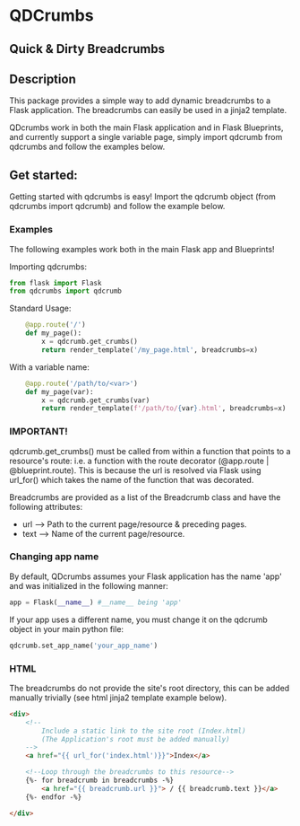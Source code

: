 

# QDCrumbs
## Quick & Dirty Breadcrumbs

## Description
This package provides a simple way to add dynamic breadcrumbs to a Flask application. The breadcrumbs can easily be used in a jinja2 template.

QDcrumbs work in both the main Flask application and in Flask Blueprints, and currently support a single variable page, simply import qdcrumb from qdcrumbs and follow the examples below.

## Get started:
Getting started with qdcrumbs is easy! Import the qdcrumb object (from qdcrumbs import qdcrumb) and follow the example below.

### Examples
The following examples work both in the main Flask app and Blueprints!

Importing qdcrumbs:
```python
from flask import Flask
from qdcrumbs import qdcrumb
```

Standard Usage:
```python
    @app.route('/')
    def my_page():
        x = qdcrumb.get_crumbs()
        return render_template('/my_page.html', breadcrumbs=x)
```
With a variable name:
```python 
    @app.route('/path/to/<var>')
    def my_page(var):
        x = qdcrumb.get_crumbs(var)
        return render_template(f'/path/to/{var}.html', breadcrumbs=x)
```
### IMPORTANT!
qdcrumb.get_crumbs() must be called from within a function that points to a resource's route: i.e. a function with the route decorator (@app.route | @blueprint.route). This is because the url is resolved via Flask using url_for() which takes the name of the function that was decorated.

Breadcrumbs are provided as a list of the Breadcrumb class and have the following attributes:

- url     -->     Path to the current page/resource & preceding pages.
- text    -->     Name of the current page/resource.

### Changing app name
By default, QDcrumbs assumes your Flask application has the name 'app' and was initialized in the following manner:
```python
app = Flask(__name__) #__name__ being 'app'
```
If your app uses a different name, you must change it on the qdcrumb object in your main python file:
```python
qdcrumb.set_app_name('your_app_name')
```

### HTML
The breadcrumbs do not provide the site's root directory, this can be added manually trivially (see html jinja2 template example below).

```html
<div>
    <!--
        Include a static link to the site root (Index.html)
        (The Application's root must be added manually)
    -->
    <a href="{{ url_for('index.html')}}">Index</a>

    <!--Loop through the breadcrumbs to this resource-->
    {%- for breadcrumb in breadcrumbs -%}
        <a href="{{ breadcrumb.url }}"> / {{ breadcrumb.text }}</a>
    {%- endfor -%}

</div>
```

